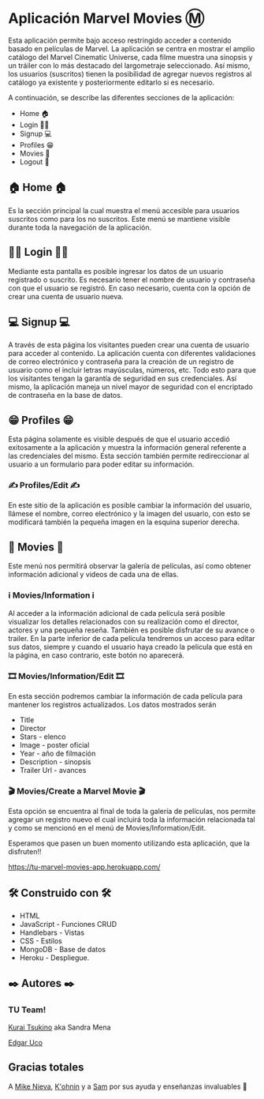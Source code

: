 # Aplicación Marvel Movies Ⓜ️

Esta aplicación permite bajo acceso restringido acceder a contenido basado en películas de Marvel.
La aplicación se centra en mostrar el amplio catálogo del Marvel Cinematic Universe, cada filme muestra una sinopsis y un tráiler con lo más destacado del largometraje seleccionado.
Así mismo, los usuarios (suscritos) tienen la posibilidad de agregar nuevos registros al catálogo ya existente y posteriormente editarlo si es necesario.

A continuación, se describe las diferentes secciones de la aplicación:
* Home 🏠
* Login 👩‍💻
* Signup 💻
* Profiles 😁
* Movies 🎥
* Logout 🚪

## 🏠 Home 🏠

Es la sección principal la cual muestra el menú accesible para usuarios suscritos como para los no suscritos. 
Este menú se mantiene visible durante toda la navegación de la aplicación.

## 👩‍💻 Login 👩‍💻

Mediante esta pantalla es posible ingresar los datos de un usuario registrado o suscrito. 
Es necesario tener el nombre de usuario y contraseña con que el usuario se registró.
En caso necesario, cuenta con la opción de crear una cuenta de usuario nueva.

## 💻 Signup 💻

A través de esta página los visitantes pueden crear una  cuenta de usuario para acceder al contenido. 
La aplicación cuenta con diferentes validaciones de correo electrónico y contraseña para la creación de un registro de usuario como el incluir letras mayúsculas, números, etc. 
Todo esto para que los visitantes tengan la garantía de seguridad en sus credenciales. 
Así mismo, la aplicación maneja un nivel mayor de seguridad con el encriptado de contraseña en la base de datos.

## 😁 Profiles 😁

Esta página solamente es visible después de que el usuario accedió exitosamente a la aplicación y muestra la información general referente a las credenciales del mismo.
Esta sección también permite redireccionar al usuario a un formulario para poder editar su información.
 
### ✍️ Profiles/Edit ✍️

En este sitio de la aplicación es posible cambiar la información del usuario, llámese el nombre, correo electrónico y la imagen del usuario, con esto se modificará también la pequeña imagen en la esquina superior derecha.

## 🎥 Movies 🎥

Este menú nos permitirá observar la galería de películas, así como obtener información adicional y videos de cada una de ellas.
 
### ℹ️ Movies/Information ℹ️

Al acceder a la información adicional de cada película será posible visualizar los detalles relacionados con su realización como el director, actores y una pequeña reseña.
También es posible disfrutar de su avance o trailer.
En la parte inferior de cada película tendremos un acceso para editar sus datos, siempre y cuando el usuario haya creado la película que está en la página, en caso contrario, este botón no aparecerá.

### 🎞 Movies/Information/Edit 🎞

En esta sección podremos cambiar la información de cada película para mantener los registros actualizados. 
Los datos mostrados serán 
* Title
* Director
* Stars - elenco 
* Image - poster oficial 
* Year - año de filmación 
* Description - sinopsis 
* Trailer Url - avances
 
### 🎬 Movies/Create a Marvel Movie 🎬

Esta opción se encuentra al final de toda la galería de películas, nos permite agregar un registro nuevo el cual incluirá toda la información relacionada tal y como se mencionó en el menú de Movies/Information/Edit.

Esperamos que pasen un buen momento utilizando esta aplicación, que la disfruten!!

https://tu-marvel-movies-app.herokuapp.com/

## 🛠 Construido con 🛠

* HTML
* JavaScript - Funciones CRUD
* Handlebars - Vistas
* CSS - Estilos
* MongoDB - Base de datos
* Heroku - Despliegue.

## ✒️ Autores ✒️
### TU Team!
[Kurai Tsukino](https://github.com/KuraiTsukino) aka Sandra Mena

[Edgar Uco](https://github.com/Ed-Uco) 

## Gracias totales

A [Mike Nieva](https://github.com/mikenieva), [K'ohnin](https://github.com/konhin2) y a [Sam](https://github.com/ta-web-mex) por sus ayuda y enseñanzas invaluables 🥰
